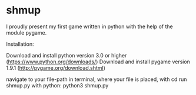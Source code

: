 # shmup
I proudly present my first game written in python with the help of the module pygame.

Installation:

Download and install python version 3.0 or higher (https://www.python.org/downloads/)
Download and install pygame version 1.9.1 (http://pygame.org/download.shtml)

navigate to your file-path in terminal, where your file is placed, with
  cd <path>
run shmup.py with python:
  python3 shmup.py
